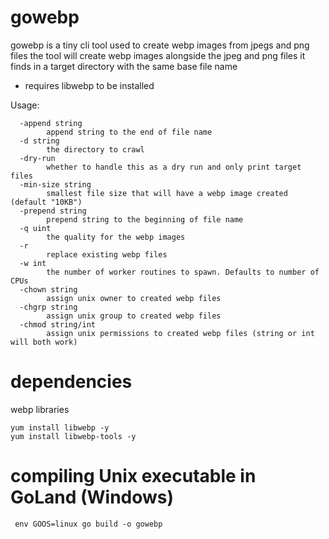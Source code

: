 # gowebp

gowebp is a tiny cli tool used to create webp images from jpegs and png files
the tool will create webp images alongside the jpeg and png files it finds in a target
directory with the same base file name

- requires libwebp to be installed

Usage:
```
  -append string
        append string to the end of file name
  -d string
        the directory to crawl
  -dry-run
        whether to handle this as a dry run and only print target files
  -min-size string
        smallest file size that will have a webp image created (default "10KB")
  -prepend string
        prepend string to the beginning of file name
  -q uint
        the quality for the webp images
  -r
  		replace existing webp files
  -w int
        the number of worker routines to spawn. Defaults to number of CPUs
  -chown string
  		assign unix owner to created webp files
  -chgrp string
  		assign unix group to created webp files
  -chmod string/int
  		assign unix permissions to created webp files (string or int will both work)
```


# dependencies 
webp libraries
```
yum install libwebp -y
yum install libwebp-tools -y
```

# compiling Unix executable in GoLand (Windows)
```
 env GOOS=linux go build -o gowebp
```